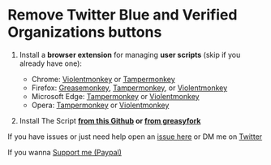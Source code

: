 # Remove Twitter Blue and Verified Organizations buttons


1. Install a **browser extension** for managing **user scripts** (skip if you already have one):
    
    - Chrome: [Violentmonkey](https://chrome.google.com/webstore/detail/violent-monkey/jinjaccalgkegednnccohejagnlnfdag) or [Tampermonkey](https://chrome.google.com/webstore/detail/tampermonkey/dhdgffkkebhmkfjojejmpbldmpobfkfo)
    - Firefox: [Greasemonkey](https://addons.mozilla.org/firefox/addon/greasemonkey/), [Tampermonkey](https://addons.mozilla.org/firefox/addon/tampermonkey/), or [Violentmonkey](https://addons.mozilla.org/firefox/addon/violentmonkey/)
    - Microsoft Edge: [Tampermonkey](https://microsoftedge.microsoft.com/addons/detail/tampermonkey/iikmkjmpaadaobahmlepeloendndfphd) or [Violentmonkey](https://microsoftedge.microsoft.com/addons/detail/violentmonkey/eeagobfjdenkkddmbclomhiblgggliao)
    - Opera: [Tampermonkey](https://addons.opera.com/extensions/details/tampermonkey-beta/) or [Violentmonkey](https://addons.opera.com/extensions/details/violent-monkey/)

1. Install The Script **<a href="https://github.com/biast12/Remove-Twitter-Blue-and-Verified-Organizations-buttons/raw/main/RemoveTwitterBlueandVerifiedOrganizationsbuttons.user.js" target="_blank">from this Github</a> or <a href="https://greasyfork.org/en/scripts/464592-remove-twitter-blue-and-verified-organizations-buttons" target="_blank">from greasyfork</a>**

   
If you have issues or just need help open an [issue here](https://github.com/biast12/Remove-Twitter-Blue-and-Verified-Organizations-buttons/issues) or DM me on [Twitter](https://twitter.com/Biast12)


If you wanna [Support me (Paypal)](https://www.paypal.com/donate/?hosted_button_id=RWB2QFK7CKUM2)
